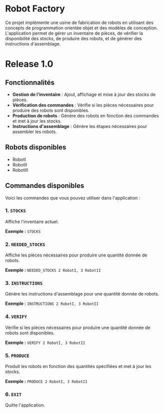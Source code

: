 # Robot Factory

Ce projet implémente une usine de fabrication de robots en utilisant des concepts de programmation orientée objet et des modèles de conception. L'application permet de gérer un inventaire de pièces, de vérifier la disponibilité des stocks, de produire des robots, et de générer des instructions d'assemblage.

# Release 1.0

## Fonctionnalités

- **Gestion de l'inventaire** : Ajout, affichage et mise à jour des stocks de pièces.
- **Vérification des commandes** : Vérifie si les pièces nécessaires pour produire des robots sont disponibles.
- **Production de robots** : Génère des robots en fonction des commandes et met à jour les stocks.
- **Instructions d'assemblage** : Génère les étapes nécessaires pour assembler les robots.

## Robots disponibles

- RobotI
- RobotII
- RobotIII

## Commandes disponibles

Voici les commandes que vous pouvez utiliser dans l'application :

### 1. `STOCKS`
Affiche l'inventaire actuel.

**Exemple :**
`STOCKS`

### 2. `NEEDED_STOCKS`
Affiche les pièces nécessaires pour produire une quantité donnée de robots.

**Exemple :**
`NEEDED_STOCKS 2 RobotI, 3 RobotII`

### 3. `INSTRUCTIONS`
Génère les instructions d'assemblage pour une quantité donnée de robots.

**Exemple :**
`INSTRUCTIONS 2 RobotI, 3 RobotII`

### 4. `VERIFY`
Vérifie si les pièces nécessaires pour produire une quantité donnée de robots sont disponibles.

**Exemple :**
`VERIFY 2 RobotI, 3 RobotII`

### 5. `PRODUCE`
Produit les robots en fonction des quantités spécifiées et met à jour les stocks.

**Exemple :**
`PRODUCE 2 RobotI, 3 RobotII`

### 6. `EXIT`
Quitte l'application.